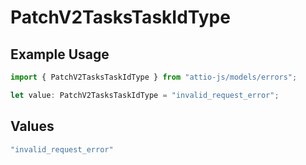 # PatchV2TasksTaskIdType

## Example Usage

```typescript
import { PatchV2TasksTaskIdType } from "attio-js/models/errors";

let value: PatchV2TasksTaskIdType = "invalid_request_error";
```

## Values

```typescript
"invalid_request_error"
```